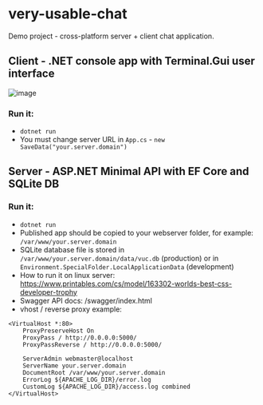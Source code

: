 # very-usable-chat

Demo project - cross-platform server + client chat application.

## Client - .NET console app with Terminal.Gui user interface

![image](https://github.com/MichalSkoula/very-usable-chat/assets/5922575/c33299c2-8f57-46d2-9a14-fa2a2fc1f5f3)

### Run it:
- ```dotnet run```
- You must change server URL in ```App.cs``` - ```new SaveData("your.server.domain")```

## Server - ASP.NET Minimal API with EF Core and SQLite DB

### Run it:

- ```dotnet run```
- Published app should be copied to your webserver folder, for example: `/var/www/your.server.domain`
- SQLite database file is stored in `/var/www/your.server.domain/data/vuc.db` (production) or in `Environment.SpecialFolder.LocalApplicationData` (development)
- How to run it on linux server: https://www.printables.com/cs/model/163302-worlds-best-css-developer-trophy
- Swagger API docs: /swagger/index.html
- vhost / reverse proxy example:

```
<VirtualHost *:80>
    ProxyPreserveHost On
    ProxyPass / http://0.0.0.0:5000/
    ProxyPassReverse / http://0.0.0.0:5000/

    ServerAdmin webmaster@localhost
    ServerName your.server.domain
    DocumentRoot /var/www/your.server.domain
    ErrorLog ${APACHE_LOG_DIR}/error.log
    CustomLog ${APACHE_LOG_DIR}/access.log combined
</VirtualHost>
```
